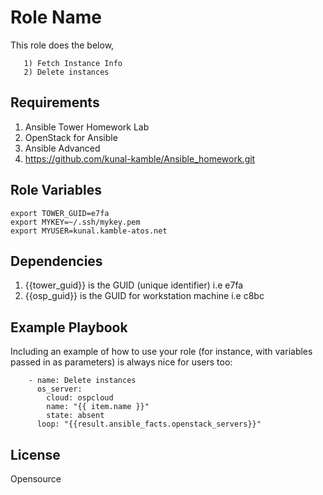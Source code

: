 Role Name
=========

This role does the below,
       
       1) Fetch Instance Info
       2) Delete instances

Requirements
------------

  1) Ansible Tower Homework Lab
  2) OpenStack for Ansible
  3) Ansible Advanced
  4) https://github.com/kunal-kamble/Ansible_homework.git

Role Variables
--------------

    export TOWER_GUID=e7fa
    export MYKEY=~/.ssh/mykey.pem
    export MYUSER=kunal.kamble-atos.net

Dependencies
------------

  1) {{tower_guid}} is the GUID (unique identifier) i.e e7fa
  2) {{osp_guid}} is the GUID for workstation machine i.e c8bc
  

Example Playbook
----------------

Including an example of how to use your role (for instance, with variables passed in as parameters) is always nice for users too:

        - name: Delete instances
          os_server:
            cloud: ospcloud
            name: "{{ item.name }}"
            state: absent
          loop: "{{result.ansible_facts.openstack_servers}}"


License
-------

Opensource
